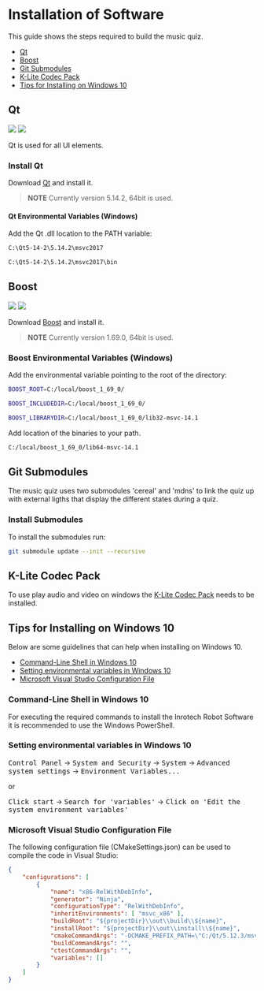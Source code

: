 # Installation of Software
This guide shows the steps required to build the music quiz.

- [Qt](#qt)
- [Boost](#boost)
- [Git Submodules](#git-submodules)
- [K-Lite Codec Pack](#k-lite-codec-pack)
- [Tips for Installing on Windows 10](#tips-for-installing-on-windows-10)


## Qt
<img src="https://img.shields.io/badge/version-5.14.2-0000FF.svg?style=flat&&labelColor=363D44"/> <img src="https://img.shields.io/badge/bit-64-0000FF.svg?style=flat&&labelColor=363D44"/>

Qt is used for all UI elements.

### Install Qt
Download [Qt](https://www.qt.io/offline-installers) and install it.

> **NOTE** Currently version 5.14.2, 64bit is used.

#### Qt Environmental Variables (Windows)
Add the Qt .dll location to the PATH variable:

```sh
C:\Qt5-14-2\5.14.2\msvc2017
```

```sh
C:\Qt5-14-2\5.14.2\msvc2017\bin
```


## Boost
<img src="https://img.shields.io/badge/version-1.69.0-0000FF.svg?style=flat&&labelColor=363D44"/> <img src="https://img.shields.io/badge/bit-64-0000FF.svg?style=flat&&labelColor=363D44"/>

Download [Boost](https://sourceforge.net/projects/boost/files/boost-binaries/) and install it.

> **NOTE** Currently version 1.69.0, 64bit is used.

### Boost Environmental Variables (Windows)
Add the environmental variable pointing to the root of the directory:

```sh
BOOST_ROOT=C:/local/boost_1_69_0/
```

```sh
BOOST_INCLUDEDIR=C:/local/boost_1_69_0/
```

```sh
BOOST_LIBRARYDIR=C:/local/boost_1_69_0/lib32-msvc-14.1
```

Add location of the binaries to your path.

```sh
C:/local/boost_1_69_0/lib64-msvc-14.1
```


## Git Submodules
The music quiz uses two submodules 'cereal' and 'mdns' to link the quiz up with external ligths that display the different states during a quiz.

### Install Submodules
To install the submodules run:

```sh
git submodule update --init --recursive
```


## K-Lite Codec Pack
To use play audio and video on windows the [K-Lite Codec Pack](http://www.codecguide.com/configuration_tips.htm) needs to be installed.


## Tips for Installing on Windows 10
Below are some guidelines that can help when installing on Windows 10.

- [Command-Line Shell in Windows 10](#command-line-shell-in-windows-10)
- [Setting environmental variables in Windows 10](#setting-environmental-variables-in-windows)
- [Microsoft Visual Studio Configuration File](#microsoft-visual-studio-configuration-file)


### Command-Line Shell in Windows 10
For executing the required commands to install the Inrotech Robot Software it is recommended to use the Windows PowerShell.


### Setting environmental variables in Windows 10
<kbd>Control Panel</kbd> &rarr; <kbd>System and Security</kbd> &rarr; <kbd>System</kbd> &rarr; <kbd>Advanced system settings</kbd> &rarr; <kbd>Environment Variables...</kbd>

or

<kbd>Click start</kbd> &rarr; <kbd>Search for 'variables'</kbd> &rarr; <kbd>Click on 'Edit the system environment variables'</kbd>


### Microsoft Visual Studio Configuration File
The following configuration file (CMakeSettings.json) can be used to compile the code in Visual Studio:

```json
{
    "configurations": [
        {
            "name": "x86-RelWithDebInfo",
            "generator": "Ninja",
            "configurationType": "RelWithDebInfo",
            "inheritEnvironments": [ "msvc_x86" ],
            "buildRoot": "${projectDir}\\out\\build\\${name}",
            "installRoot": "${projectDir}\\out\\install\\${name}",
            "cmakeCommandArgs": "-DCMAKE_PREFIX_PATH=\"C:/Qt/5.12.3/msvc2017/\" -DBUILD_LIGHT_CONTROL=OFF",
            "buildCommandArgs": "",
            "ctestCommandArgs": "",
            "variables": []
        }
    ]
}
```
